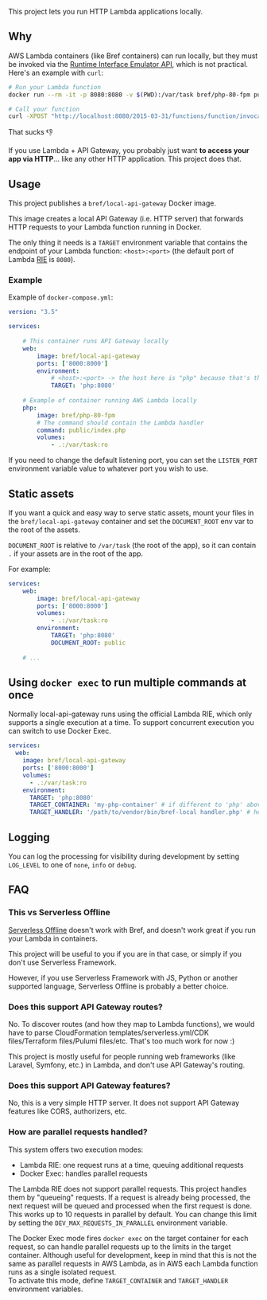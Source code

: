 This project lets you run HTTP Lambda applications locally.

## Why

AWS Lambda containers (like Bref containers) can run locally, but they must be invoked via the [Runtime Interface Emulator API](https://docs.aws.amazon.com/lambda/latest/dg/images-test.html), which is not practical. Here's an example with `curl`:

```bash
# Run your Lambda function
docker run --rm -it -p 8080:8080 -v $(PWD):/var/task bref/php-80-fpm public/index.php

# Call your function
curl -XPOST "http://localhost:8080/2015-03-31/functions/function/invocations" -d '{ http event goes here }'
```

That sucks 👎

If you use Lambda + API Gateway, you probably just want **to access your app via HTTP**… like any other HTTP application. This project does that.

## Usage

This project publishes a `bref/local-api-gateway` Docker image. 

This image creates a local API Gateway (i.e. HTTP server) that forwards HTTP requests to your Lambda function running in Docker.

The only thing it needs is a `TARGET` environment variable that contains the endpoint of your Lambda function: `<host>:<port>` (the default port of Lambda [RIE](https://docs.aws.amazon.com/lambda/latest/dg/images-test.html) is `8080`).

### Example

Example of `docker-compose.yml`:

```yaml
version: "3.5"

services:
  
    # This container runs API Gateway locally
    web:
        image: bref/local-api-gateway
        ports: ['8000:8000']
        environment:
            # <host>:<port> -> the host here is "php" because that's the name of the second container
            TARGET: 'php:8080'
            
    # Example of container running AWS Lambda locally
    php:
        image: bref/php-80-fpm
        # The command should contain the Lambda handler
        command: public/index.php
        volumes:
            - .:/var/task:ro
```

If you need to change the default listening port, you can set the `LISTEN_PORT` environment variable value to whatever port you wish to use.

## Static assets

If you want a quick and easy way to serve static assets, mount your files in the `bref/local-api-gateway` container and set the `DOCUMENT_ROOT` env var to the root of the assets.

`DOCUMENT_ROOT` is relative to `/var/task` (the root of the app), so it can contain `.` if your assets are in the root of the app.

For example:

```yaml
services:
    web:
        image: bref/local-api-gateway
        ports: ['8000:8000']
        volumes:
            - .:/var/task:ro
        environment:
            TARGET: 'php:8080'
            DOCUMENT_ROOT: public
            
    # ...
```

## Using `docker exec` to run multiple commands at once

Normally local-api-gateway runs using the official Lambda RIE, which only supports a single execution at a time. To support 
concurrent execution you can switch to use Docker Exec.   

```yaml
services:
  web:
    image: bref/local-api-gateway
    ports: ['8000:8000']
    volumes:
      - .:/var/task:ro
    environment:
      TARGET: 'php:8080'
      TARGET_CONTAINER: 'my-php-container' # if different to 'php' above
      TARGET_HANDLER: '/path/to/vendor/bin/bref-local handler.php' # here, handler.php is in /var/task and bref-local is elsewhere
```

## Logging

You can log the processing for visibility during development by setting `LOG_LEVEL` to one of `none`, `info` or `debug`.

## FAQ

### This vs Serverless Offline

[Serverless Offline](https://www.serverless.com/plugins/serverless-offline) doesn't work with Bref, and doesn't work great if you run your Lambda in containers.

This project will be useful to you if you are in that case, or simply if you don't use Serverless Framework.

However, if you use Serverless Framework with JS, Python or another supported language, Serverless Offline is probably a better choice.

### Does this support API Gateway routes?

No. To discover routes (and how they map to Lambda functions), we would have to parse CloudFormation templates/serverless.yml/CDK files/Terraform files/Pulumi files/etc. That's too much work for now :)

This project is mostly useful for people running web frameworks (like Laravel, Symfony, etc.) in Lambda, and don't use API Gateway's routing.

### Does this support API Gateway features?

No, this is a very simple HTTP server. It does not support API Gateway features like CORS, authorizers, etc.

### How are parallel requests handled?

This system offers two execution modes:

- Lambda RIE: one request runs at a time, queuing additional requests
- Docker Exec: handles parallel requests

The Lambda RIE does not support parallel requests. This project handles them by "queueing" requests. If a request is already being processed, the next request will be queued and processed when the first request is done.
This works up to 10 requests in parallel by default. You can change this limit by setting the `DEV_MAX_REQUESTS_IN_PARALLEL` environment variable.

The Docker Exec mode fires `docker exec` on the target container for each request, so can handle parallel requests up to the limits in the target container. Although useful for development, keep in mind that this is not the same as parallel requests in AWS Lambda, as in AWS each Lambda function runs as a single isolated request.  
To activate this mode, define `TARGET_CONTAINER` and `TARGET_HANDLER` environment variables.
